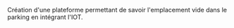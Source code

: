 Création d'une plateforme permettant de savoir l'emplacement vide dans le parking en intégrant l'IOT.

